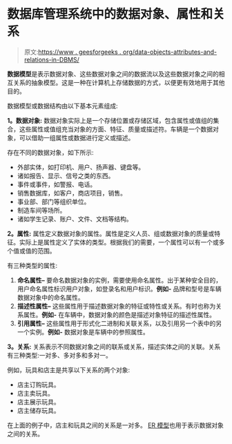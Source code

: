 # 数据库管理系统中的数据对象、属性和关系

> 原文:[https://www . geesforgeeks . org/data-objects-attributes-and-relations-in-DBMS/](https://www.geeksforgeeks.org/data-objects-attributes-and-relationships-in-dbms/)

**数据模型**是表示数据对象、这些数据对象之间的数据流以及这些数据对象之间的相互关系的抽象模型。这是一种在计算机上存储数据的方式，以便更有效地用于其他目的。

数据模型或数据结构由以下基本元素组成:

**1。数据对象:**
数据对象实际上是一个存储位置或存储区域，包含属性或值组的集合，这些属性或值组充当对象的方面、特征、质量或描述符。车辆是一个数据对象，可以借助一组属性或数据进行定义或描述。

存在不同的数据对象，如下所示:

*   外部实体，如打印机、用户、扬声器、键盘等。
*   诸如报告、显示、信号之类的东西。
*   事件或事件，如警报、电话。
*   销售数据库，如客户，商店项目，销售。
*   事业部、部门等组织单位。
*   制造车间等场所。
*   诸如学生记录、账户、文件、文档等结构。

**2。属性:**
属性定义数据对象的属性。属性是定义人员、组或数据对象的质量或特征。实际上是属性定义了实体的类型。根据我们的需要，一个属性可以有一个或多个值或值的范围。

有三种类型的属性:

1.  **命名属性–**
    要命名数据对象的实例，需要使用命名属性。出于某种安全目的，用户命名属性标识用户对象，如登录名和用户标识。**例如-** 品牌和型号是车辆数据对象中的命名属性。
2.  **描述性属性–**
    这些属性用于描述数据对象的特征或特性或关系。有时也称为关系属性。**例如-** 在车辆中，数据对象的颜色是描述对象特征的描述性属性。
3.  **引用属性–**
    这些属性用于形式化二进制和关联关系，以及引用另一个表中的另一个实例。**例如-** 数据对象是车辆中的参照属性。

**3。关系:**
关系表示不同数据对象之间的联系或关系，描述实体之间的关联。关系有三种类型:一对多、多对多和多对一。

例如，玩具和店主是共享以下关系的两个对象:

*   店主订购玩具。
*   店主卖玩具。
*   店主展示玩具。
*   店主储存玩具。

在上面的例子中，店主和玩具之间的关系是一对多。 [ER 模型](https://www.geeksforgeeks.org/introduction-of-er-model/)也用于表示数据对象之间的关系。